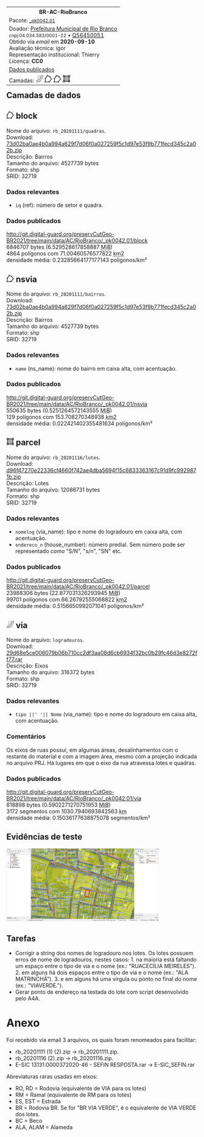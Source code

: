 <aside>
<table align="right">
<tr><th>BR-AC-RioBranco</th></tr>
<tr><td>
Pacote: <a target="_git" href="http://git.digital-guard.org/preserv-BR/blob/main/data/AC/RioBranco/_pk0042.01"><small>_pk0042.01</small></a>
</td></tr>
<tr><td>
Doador: <a rel="external" target="_doador" href="http://www.riobranco.ac.gov.br/">Prefeitura Municipal de Rio Branco</a><br/>
<small>cnpj:04.034.583/0001-22</small> • <a rel="external" target="_doador" href="https://www.wikidata.org/wiki/Q56450051">Q56450051</a></small><br/>
Obtido via <i>email</i> em <b>2020-09-10</b><br/>
Avaliação técnica: igor<br/>
Representação institucional: Thierry<br/>
Licença: <b>CC0</b>
</td></tr>
<tr><td><a href="http://git.digital-guard.org/preservCutGeo-BR2021/tree/main/data/AC/RioBranco/_pk0042.01">Dados publicados</a></td></tr>
<tr><td>Camadas: <a title="via" href="#-via"><img src="https://raw.githubusercontent.com/digital-guard/preserv/main/docs/assets/layerIcon-via.png" alt="via" width="20"/></a> <a title="block" href="#-block"><img src="https://raw.githubusercontent.com/digital-guard/preserv/main/docs/assets/layerIcon-block.png" alt="block" width="20"/></a> <a title="nsvia" href="#-nsvia"><img src="https://raw.githubusercontent.com/digital-guard/preserv/main/docs/assets/layerIcon-nsvia.png" alt="nsvia" width="20"/></a> <a title="parcel" href="#-parcel"><img src="https://raw.githubusercontent.com/digital-guard/preserv/main/docs/assets/layerIcon-parcel.png" alt="parcel" width="20"/></a> </td></tr>
</table>
</aside>

<section>

# Camadas de dados
## <img src="https://raw.githubusercontent.com/digital-guard/preserv/main/docs/assets/layerIcon-block.png" alt="block" width="20"/> block

Nome do arquivo: `rb_20201111/quadras`.<br/>Download: <a title="SHA256" href="http://dl.digital-guard.org/73d02ba0ae4b0a994a629f7d06f0a027259f5c1d97e53f9b771fecd345c2a02b.zip">73d02ba0ae4b0a994a629f7d06f0a027259f5c1d97e53f9b771fecd345c2a02b.zip</a><br/>Descrição: Bairros<br/>Tamanho do arquivo: 4527739 bytes<br/>Formato: shp<br/>SRID: 32719

### Dados relevantes
* `iq` (ref): número de setor e quadra.





### Dados publicados
<a href="http://git.digital-guard.org/preservCutGeo-BR2021/tree/main/data/AC/RioBranco/_pk0042.01/block">http://git.digital-guard.org/preservCutGeo-BR2021/tree/main/data/AC/RioBranco/_pk0042.01/block</a><br/>
6846707 bytes (6.529528617858887 <abbr title="mebibyte">MiB</abbr>)<br/>
4864 polígonos com 71.00460576577822 <abbr title="quilômetros quadrados">km2</abbr><br/>densidade média: 0.23285664177177143 polígonos/km²
## <img src="https://raw.githubusercontent.com/digital-guard/preserv/main/docs/assets/layerIcon-nsvia.png" alt="nsvia" width="20"/> nsvia

Nome do arquivo: `rb_20201111/bairros`.<br/>Download: <a title="SHA256" href="http://dl.digital-guard.org/73d02ba0ae4b0a994a629f7d06f0a027259f5c1d97e53f9b771fecd345c2a02b.zip">73d02ba0ae4b0a994a629f7d06f0a027259f5c1d97e53f9b771fecd345c2a02b.zip</a><br/>Descrição: Bairros<br/>Tamanho do arquivo: 4527739 bytes<br/>Formato: shp<br/>SRID: 32719

### Dados relevantes
* `name` (ns_name): nome do bairro em caixa alta, com acentuação.





### Dados publicados
<a href="http://git.digital-guard.org/preservCutGeo-BR2021/tree/main/data/AC/RioBranco/_pk0042.01/nsvia">http://git.digital-guard.org/preservCutGeo-BR2021/tree/main/data/AC/RioBranco/_pk0042.01/nsvia</a><br/>
550635 bytes (0.5251264572143555 <abbr title="mebibyte">MiB</abbr>)<br/>
129 polígonos com 153.708270348938 <abbr title="quilômetros quadrados">km2</abbr><br/>densidade média: 0.022421402355481634 polígonos/km²
## <img src="https://raw.githubusercontent.com/digital-guard/preserv/main/docs/assets/layerIcon-parcel.png" alt="parcel" width="20"/> parcel

Nome do arquivo: `rb_20201116/lotes`.<br/>Download: <a title="SHA256" href="http://dl.digital-guard.org/d96f47270e22336cf4660f742ae4dba5694f15c6833363167c91d9fc9929871b.zip">d96f47270e22336cf4660f742ae4dba5694f15c6833363167c91d9fc9929871b.zip</a><br/>Descrição: Lotes<br/>Tamanho do arquivo: 12086731 bytes<br/>Formato: shp<br/>SRID: 32719

### Dados relevantes
* `nomelog` (via_name): tipo e nome do logradouro em caixa alta, com acentuação.
* `endereco_n` (house_number): número predial. Sem número pode ser representado como &quot;S/N&quot;, &quot;s/n&quot;, &quot;SN&quot; etc.





### Dados publicados
<a href="http://git.digital-guard.org/preservCutGeo-BR2021/tree/main/data/AC/RioBranco/_pk0042.01/parcel">http://git.digital-guard.org/preservCutGeo-BR2021/tree/main/data/AC/RioBranco/_pk0042.01/parcel</a><br/>
23988306 bytes (22.877031326293945 <abbr title="mebibyte">MiB</abbr>)<br/>
99701 polígonos com 66.26792555068822 <abbr title="quilômetros quadrados">km2</abbr><br/>densidade média: 0.5156650992071041 polígonos/km²
## <img src="https://raw.githubusercontent.com/digital-guard/preserv/main/docs/assets/layerIcon-via.png" alt="via" width="20"/> via

Nome do arquivo: `logradouros`.<br/>Download: <a title="SHA256" href="http://dl.digital-guard.org/29d68e5ce006079b06b710cc2df3aa08d6cb6934f32bc0b29fc46d3e8272ff77.rar">29d68e5ce006079b06b710cc2df3aa08d6cb6934f32bc0b29fc46d3e8272ff77.rar</a><br/>Descrição: Eixos<br/>Tamanho do arquivo: 316372 bytes<br/>Formato: shp<br/>SRID: 32719

### Dados relevantes
* `tipo ||' '|| Nome` (via_name): tipo e nome do logradouro em caixa alta, com acentuação.




### Comentários
Os eixos de ruas possui, em algumas áreas, desalinhamentos com o restante do material e com a imagem área, mesmo com a projeção indicada no arquivo PRJ. Há lugares em que o eixo da rua atravessa lotes e quadras.

### Dados publicados
<a href="http://git.digital-guard.org/preservCutGeo-BR2021/tree/main/data/AC/RioBranco/_pk0042.01/via">http://git.digital-guard.org/preservCutGeo-BR2021/tree/main/data/AC/RioBranco/_pk0042.01/via</a><br/>
618898 bytes (0.5902271270751953 <abbr title="mebibyte">MiB</abbr>)<br/>
3172 segmentos com 1030.7940693842563 <abbr title="quilômetros">km</abbr><br/>densidade média: 0.15036177638875078 segmentos/km²

# Evidências de teste
<img src="qgis.png" width="400"/>


# Tarefas
* Corrigir a string dos nomes de logradouro nos lotes. Os lotes possuem erros de nome de logradouros, nestes casos: 1. na maioria está faltando um espaço entre o tipo de via e o nome (ex.\: &quot;RUACECÍLIA MEIRELES&quot;). 2. em alguns há dois espaços entre o tipo de via e o nome (ex.\: &quot;ALA  MATRINCHÃ&quot;). 3. e em alguns há uma vírgula ou ponto no final do nome (ex.\: &quot;VIAVERDE.&quot;).
* Gerar ponto de endereço na testada do lote com script desenvolvido pelo A4A.
</section>



# Anexo

Foi recebido via email 3 arquivos, os quais foram renomeados para facilitar:
* rb_20201111 (1) (2).zip -> rb_20201111.zip.
* rb_20201116 (2).zip -> rb_20201116.zip.
* E-SIC 13131.0000372020-46 - SEFIN RESPOSTA.rar -> E-SIC_SEFIN.rar

Abreviaturas raras usadas em eixos:
* RO, RD = Rodovia (equivalente de VIA para os lotes)
* RM = Ramal (equivalente de RM para os lotes)
* ES, EST = Estrada
* BR = Rodovia BR. Se for "BR VIA VERDE", é o equivalente de VIA VERDE dos lotes.
* BC = Beco
* ALA, ALAM = Alameda

